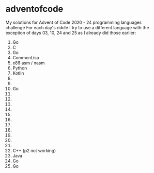 # adventofcode
My solutions for Advent of Code 2020 - 24 programming languages challenge
For each day's riddle I try to use a different language with the exception of days 03, 10, 24 and 25 as I already did those earlier:
01. Go
02. C
03. Go
04. CommonLisp
05. x86 asm / nasm
06. Python
07. Kotlin
08.
09.
10. Go
11.
12.
13.
14.
15.
16.
17.
18.
19.
20.
21.
22. C++ (p2 not working)
23. Java
24. Go
25. Go
